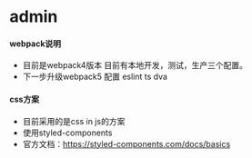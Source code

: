 # admin

#### webpack说明
- 目前是webpack4版本  目前有本地开发，测试，生产三个配置。
- 下一步升级webpack5 配置 eslint ts dva 

#### css方案
- 目前采用的是css in js的方案
- 使用styled-components
- 官方文档：https://styled-components.com/docs/basics